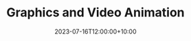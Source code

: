 ---
title: "Graphics and Video Animation"
date: 2023-07-16T12:00:00+10:00
draft: false
featured: true
weight: 2
image: "/img/courses/course-3.jpg"
description: Designed to provide individuals with a comprehensive understanding of web development principles and practical skills. Participants will learn the fundamental concepts and technologies involved in building websites, including HTML, CSS, and JavaScript. The course covers both front-end and back-end development, equipping students with the knowledge to create interactive and dynamic web pages. By the end of the course, participants will have the necessary foundation to pursue further studies in web development or start building their own websites.
---